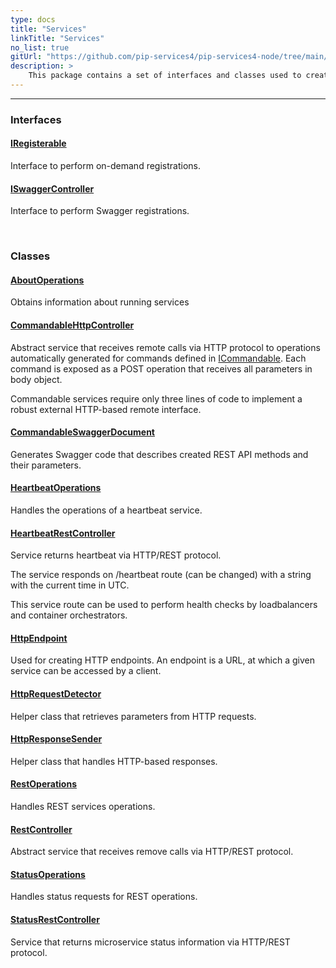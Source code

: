 ```yaml
---
type: docs
title: "Services"
linkTitle: "Services"
no_list: true
gitUrl: "https://github.com/pip-services4/pip-services4-node/tree/main/pip-services4-http-node"
description: >
    This package contains a set of interfaces and classes used to create services and handle their operations.
---
```

---

<div class="module-body"> 


### Interfaces

#### [IRegisterable](iregisterable)
Interface to perform on-demand registrations.


#### [ISwaggerController](iswagger_controller)
Interface to perform Swagger registrations.

<br>

### Classes

#### [AboutOperations](about_operations)
Obtains information about running services


#### [CommandableHttpController](commandable_http_controller)
Abstract service that receives remote calls via HTTP protocol
to operations automatically generated for commands defined in [ICommandable](../../commons/commands/icommandable).
Each command is exposed as a POST operation that receives all parameters in body object.

Commandable services require only three lines of code to implement a robust external
HTTP-based remote interface.


#### [CommandableSwaggerDocument](commandable_swagger_document)
Generates Swagger code that describes created REST API methods and their parameters.


#### [HeartbeatOperations](heartbeat_operations)
Handles the operations of a heartbeat service.


#### [HeartbeatRestController](heartbeat_rest_controller)
Service returns heartbeat via HTTP/REST protocol.

The service responds on /heartbeat route (can be changed)
with a string with the current time in UTC.

This service route can be used to perform health checks by loadbalancers and
container orchestrators.


#### [HttpEndpoint](http_endpoint)
Used for creating HTTP endpoints. An endpoint is a URL, at which a given service can be accessed by a client. 


#### [HttpRequestDetector](http_request_detector)
Helper class that retrieves parameters from HTTP requests.


#### [HttpResponseSender](http_response_sender)
Helper class that handles HTTP-based responses.

#### [RestOperations](rest_operations)
Handles REST services operations.


#### [RestController](rest_controller)
Abstract service that receives remove calls via HTTP/REST protocol.


#### [StatusOperations](status_operations)
Handles status requests for REST operations.

#### [StatusRestController](status_rest_controller)
Service that returns microservice status information via HTTP/REST protocol.


</div>
